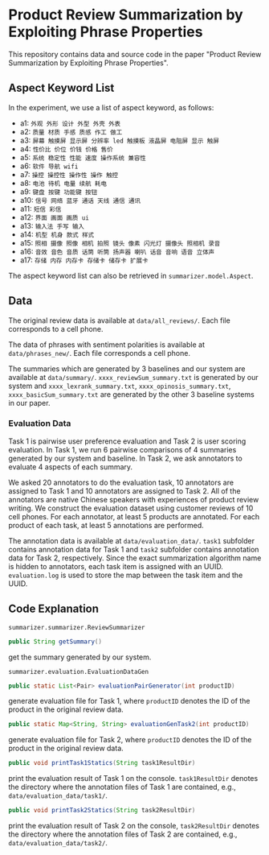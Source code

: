 # Product Review Summarization by Exploiting Phrase Properties

This repository contains data and source code in the paper "Product Review Summarization by Exploiting Phrase Properties".

## Aspect Keyword List

In the experiment, we use a list of aspect keyword, as follows:

- a1: `外观 外形 设计 外型 外壳 外表`
- a2: `质量 材质 手感 质感 作工 做工`
- a3: `屏幕 触摸屏 显示屏 分辨率 led 触摸板 液晶屏 电阻屏 显示 触屏`
- a4: `性价比 价位 价钱 价格 售价`
- a5: `系统 稳定性 性能 速度 操作系统 兼容性`
- a6: `软件 导航 wifi`
- a7: `操控 操控性 操作性 操作 触控`
- a8: `电池 待机 电量 续航 耗电`
- a9: `键盘 按键 功能键 按钮`
- a10: `信号 网络 蓝牙 通话 天线 通信 通讯`
- a11: `短信 彩信`
- a12: `界面 画面 画质 ui`
- a13: `输入法 手写 输入`
- a14: `机型 机身 款式 样式`
- a15: `照相 摄像 照像 相机 拍照 镜头 像素 闪光灯 摄像头 照相机 录音`
- a16: `音效 音色 音质 话筒 听筒 扬声器 喇叭 话音 音响 语音 立体声`
- a17: `存储 内存 内存卡 存储卡 储存卡 扩展卡`

The aspect keyword list can also be retrieved in `summarizer.model.Aspect`.

## Data

The original review data is available at `data/all_reviews/`. Each file corresponds to a cell phone.

The data of phrases with sentiment polarities is available at `data/phrases_new/`. Each file corresponds a cell phone.

The summaries which are generated by 3 baselines and our system are available at `data/summary/`. `xxxx_reviewSum_summary.txt` is generated by our system and `xxxx_lexrank_summary.txt`, `xxxx_opinosis_summary.txt`, `xxxx_basicSum_summary.txt` are generated by the other 3 baseline systems in our paper.

### Evaluation Data

Task 1 is pairwise user preference evaluation and Task 2 is user scoring evaluation. In Task 1, we run 6 pairwise comparisons of 4 summaries generated by our system and baseline. In Task 2, we ask annotators to evaluate 4 aspects of each summary. 

We asked 20 annotators to do the evaluation task, 10 annotators are assigned to Task 1 and 10 annotators are assigned to Task 2. All of the annotators are native Chinese speakers with experiences of product review writing. We construct the evaluation dataset using customer reviews of 10 cell phones. For each annotator, at least 5 products are annotated. For each product of each task, at least 5 annotations are performed.

The annotation data is available at `data/evaluation_data/`. `task1` subfolder contains annotation data for Task 1 and `task2` subfolder contains annotation data for Task 2, respectively. Since the exact summarization algorithm name is hidden to annotators, each task item is assigned with an UUID. `evaluation.log` is used to store the map between the task item and the UUID.

## Code Explanation

`summarizer.summarizer.ReviewSummarizer`

```java
public String getSummary()
```
get the summary generated by our system.

`summarizer.evaluation.EvaluationDataGen`

```java
public static List<Pair> evaluationPairGenerator(int productID)
```
generate evaluation file for Task 1, where `productID` denotes the ID of the product in the original review data.

```java
public static Map<String, String> evaluationGenTask2(int productID)
```
generate evaluation file for Task 2, where `productID` denotes the ID of the product in the original review data.

```java
public void printTask1Statics(String task1ResultDir)
```
print the evaluation result of Task 1 on the console. `task1ResultDir` denotes the directory where the annotation files of Task 1 are contained, e.g., `data/evaluation_data/task1/`.

```java
public void printTask2Statics(String task2ResultDir)
```
print the evaluation result of Task 2 on the console, `task2ResultDir` denotes the directory where the annotation files of Task 2 are contained, e.g., `data/evaluation_data/task2/`.

